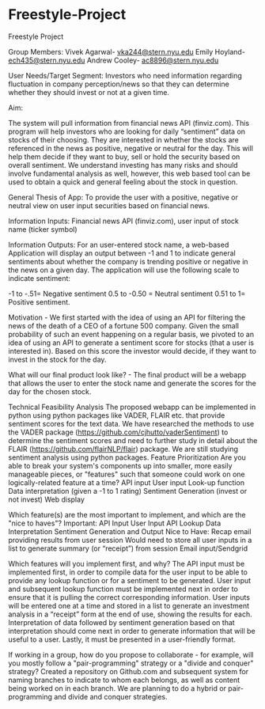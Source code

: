 # Freestyle-Project
Freestyle Project

Group Members:
Vivek Agarwal- vka244@stern.nyu.edu
Emily Hoyland- ech435@stern.nyu.edu
Andrew Cooley- ac8896@stern.nyu.edu

User Needs/Target Segment: 
Investors who need information regarding fluctuation in company perception/news so that they can determine whether they should invest or not at a given time.

Aim: 

The system will pull information from financial news API (finviz.com). This program will help investors who are looking for daily “sentiment” data on stocks of their choosing. They are interested in whether the stocks are referenced in the news as positive, negative or neutral for the day. This will help them decide if they want to buy, sell or hold the security based on overall sentiment. We understand investing has many risks and should involve fundamental analysis as well, however, this web based tool can be used to obtain a quick and general feeling about the stock in question. 

General Thesis of App:
To provide the user with a positive, negative or neutral view on user input securities based on financial news.

Information Inputs: Financial news API (finviz.com), user input of stock name (ticker symbol)

Information Outputs: For an user-entered stock name, a web-based Application will display an output between -1 and 1 to indicate general sentiments about whether the company is trending positive or negative in the news on a given day. The application will use the following scale to indicate sentiment:

-1 to -.51= Negative sentiment
0.5 to -0.50 = Neutral sentiment
0.51 to 1= Positive sentiment.


Motivation - We first started with the idea of using an API for filtering the news of the death of a CEO of a fortune 500 company. Given the small probability of such an event happening on a  regular basis, we pivoted to an idea of using an API to generate a sentiment score for stocks (that a user is interested in). Based on this score the investor would decide, if they want to invest in the stock for the day. 

What will our final product look like? - The final product will be a webapp that allows the user to enter the stock name and generate the scores for the day for the chosen stock. 

Technical Feasibility Analysis
The proposed webapp can be implemented in python using python packages like VADER, FLAIR etc. that provide sentiment scores for the text data. We have researched the methods to use the VADER package (https://github.com/cjhutto/vaderSentiment) to determine the sentiment scores and need to further study in detail about the FLAIR (https://github.com/flairNLP/flair) package. We are still studying sentiment analysis using python packages. 
Feature Prioritization
Are you able to break your system's components up into smaller, more easily manageable pieces, or "features" such that someone could work on one logically-related feature at a time? 
API input 
User input
Look-up function
Data interpretation (given a -1 to 1 rating)
Sentiment Generation (invest or not invest)
Web display
 
Which feature(s) are the most important to implement, and which are the "nice to haves"? 
Important:
API Input
User Input
API Lookup
Data Interpretation
Sentiment Generation and Output
Nice to Have: 
Recap email providing results from user session
Would need to store all user inputs in a list to generate summary (or “receipt”) from session
Email input/Sendgrid 
 
Which features will you implement first, and why? 
The API input must be implemented first, in order to compile data for the user input to be able to provide any lookup function or for a sentiment to be generated. User input and subsequent lookup function must be implemented next in order to ensure that it is pulling the correct corresponding information. User inputs will be entered one at a time and stored in a list to generate an investment analysis in a “receipt” form at the end of use, showing the results for each. Interpretation of data followed by sentiment generation based on that interpretation should come next in order to generate information that will be useful to a user. Lastly, it must be presented in a user-friendly format. 
 
If working in a group, how do you propose to collaborate - for example, will you mostly follow a "pair-programming" strategy or a "divide and conquer" strategy?
Created a repository on Github.com and subsequent system for naming branches to indicate to whom each belongs, as well as content being worked on in each branch. We are planning to do a hybrid or pair-programming and divide and conquer strategies.
